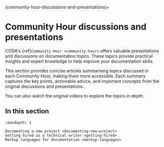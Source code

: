 
(community-hour-discussions-and-presentations)=

# Community Hour discussions and presentations

CODA's {ref}`Community Hour <community-hour>` offers valuable presentations and discussions on documentation topics. These topics provide practical insights and expert knowledge to help improve your documentation skills.

This section provides concise articles summarising topics discussed in each Community Hour, making them more accessible. Each summary captures the key points, actionable advice, and important concepts from the original discussions and presentations.

You can also watch the original videos to explore the topics in depth.

## In this section

```{toctree}
:maxdepth: 1

Documenting a new project <documenting-new-project>
Getting hired as a technical writer <getting-hired>
Markup languages for documentation <markup-languages>

```
